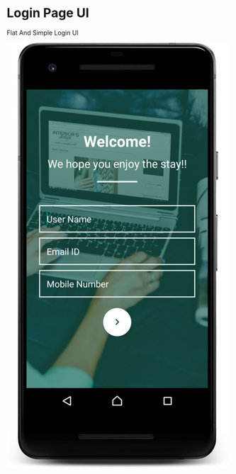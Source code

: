 # Login Page UI

Flat And Simple Login UI


![alt text](https://github.com/cipher0007/LoginUI/blob/master/device-2018-11-14-141407.png)
